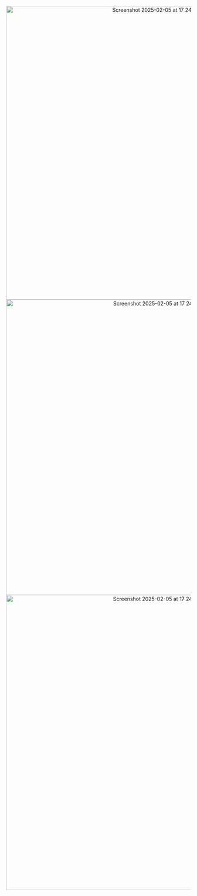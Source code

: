 <div align="center">
<img width="801" alt="Screenshot 2025-02-05 at 17 24 08" src="https://github.com/user-attachments/assets/f9b1b8c4-208c-44bf-b725-c462af278fe9" />
<img width="806" alt="Screenshot 2025-02-05 at 17 24 20" src="https://github.com/user-attachments/assets/0dab9a06-9e5f-47b0-8e6b-01c90a2ee4c6" />
<img width="805" alt="Screenshot 2025-02-05 at 17 24 30" src="https://github.com/user-attachments/assets/e7673340-e00a-4389-851e-8deb344d2926" />
</div>
